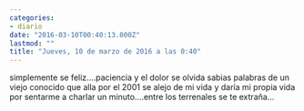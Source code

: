 ```yaml
---
categories:
- diario
date: "2016-03-10T00:40:13.000Z"
lastmod: ""
title: "Jueves, 10 de marzo de 2016 a las 0:40"
---
```


simplemente se feliz....paciencia y el dolor se olvida sabias palabras de un viejo conocido que alla por el 2001 se alejo de mi vida y daría mi propia vida por sentarme a charlar un minuto....entre los terrenales se te extraña...
